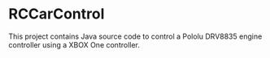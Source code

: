 # RCCarControl
This project contains Java source code to control a Pololu DRV8835 engine controller using a XBOX One controller.
